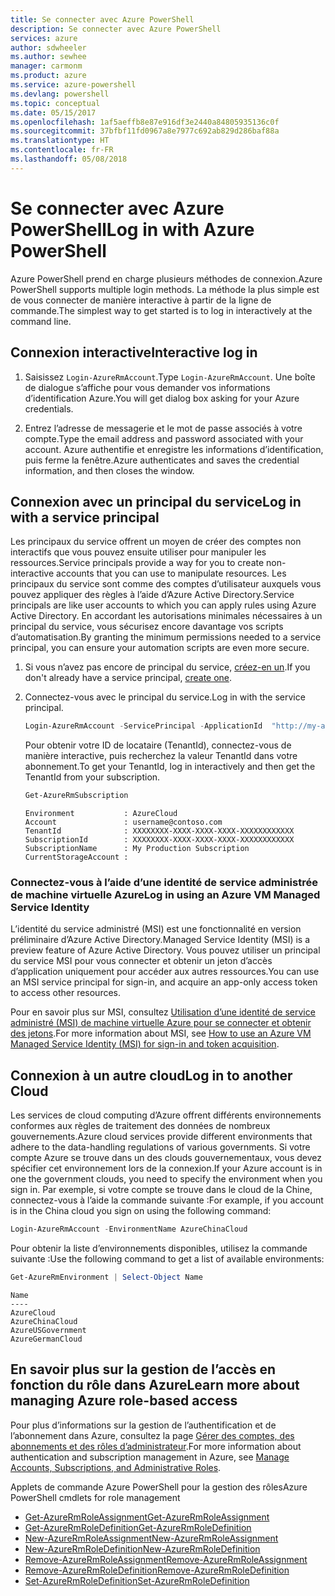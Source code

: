 ```yaml
---
title: Se connecter avec Azure PowerShell
description: Se connecter avec Azure PowerShell
services: azure
author: sdwheeler
ms.author: sewhee
manager: carmonm
ms.product: azure
ms.service: azure-powershell
ms.devlang: powershell
ms.topic: conceptual
ms.date: 05/15/2017
ms.openlocfilehash: 1af5aeffb8e87e916df3e2440a84805935136c0f
ms.sourcegitcommit: 37bfbf11fd0967a8e7977c692ab829d286baf88a
ms.translationtype: HT
ms.contentlocale: fr-FR
ms.lasthandoff: 05/08/2018
---
```

# <a name="log-in-with-azure-powershell"></a><span data-ttu-id="668b4-103">Se connecter avec Azure PowerShell</span><span class="sxs-lookup"><span data-stu-id="668b4-103">Log in with Azure PowerShell</span></span>

<span data-ttu-id="668b4-104">Azure PowerShell prend en charge plusieurs méthodes de connexion.</span><span class="sxs-lookup"><span data-stu-id="668b4-104">Azure PowerShell supports multiple login methods.</span></span> <span data-ttu-id="668b4-105">La méthode la plus simple est de vous connecter de manière interactive à partir de la ligne de commande.</span><span class="sxs-lookup"><span data-stu-id="668b4-105">The simplest way to get started is to log in interactively at the command line.</span></span>

## <a name="interactive-log-in"></a><span data-ttu-id="668b4-106">Connexion interactive</span><span class="sxs-lookup"><span data-stu-id="668b4-106">Interactive log in</span></span>

1. <span data-ttu-id="668b4-107">Saisissez `Login-AzureRmAccount`.</span><span class="sxs-lookup"><span data-stu-id="668b4-107">Type `Login-AzureRmAccount`.</span></span> <span data-ttu-id="668b4-108">Une boîte de dialogue s’affiche pour vous demander vos informations d’identification Azure.</span><span class="sxs-lookup"><span data-stu-id="668b4-108">You will get dialog box asking for your Azure credentials.</span></span>

2. <span data-ttu-id="668b4-109">Entrez l’adresse de messagerie et le mot de passe associés à votre compte.</span><span class="sxs-lookup"><span data-stu-id="668b4-109">Type the email address and password associated with your account.</span></span> <span data-ttu-id="668b4-110">Azure authentifie et enregistre les informations d’identification, puis ferme la fenêtre.</span><span class="sxs-lookup"><span data-stu-id="668b4-110">Azure authenticates and saves the credential information, and then closes the window.</span></span>

## <a name="log-in-with-a-service-principal"></a><span data-ttu-id="668b4-111">Connexion avec un principal du service</span><span class="sxs-lookup"><span data-stu-id="668b4-111">Log in with a service principal</span></span>

<span data-ttu-id="668b4-112">Les principaux du service offrent un moyen de créer des comptes non interactifs que vous pouvez ensuite utiliser pour manipuler les ressources.</span><span class="sxs-lookup"><span data-stu-id="668b4-112">Service principals provide a way for you to create non-interactive accounts that you can use to manipulate resources.</span></span> <span data-ttu-id="668b4-113">Les principaux du service sont comme des comptes d’utilisateur auxquels vous pouvez appliquer des règles à l’aide d’Azure Active Directory.</span><span class="sxs-lookup"><span data-stu-id="668b4-113">Service principals are like user accounts to which you can apply rules using Azure Active Directory.</span></span> <span data-ttu-id="668b4-114">En accordant les autorisations minimales nécessaires à un principal du service, vous sécurisez encore davantage vos scripts d’automatisation.</span><span class="sxs-lookup"><span data-stu-id="668b4-114">By granting the minimum permissions needed to a service principal, you can ensure your automation scripts are even more secure.</span></span>

1. <span data-ttu-id="668b4-115">Si vous n’avez pas encore de principal du service, [créez-en un](create-azure-service-principal-azureps.md).</span><span class="sxs-lookup"><span data-stu-id="668b4-115">If you don't already have a service principal, [create one](create-azure-service-principal-azureps.md).</span></span>

2. <span data-ttu-id="668b4-116">Connectez-vous avec le principal du service.</span><span class="sxs-lookup"><span data-stu-id="668b4-116">Log in with the service principal.</span></span>

    ```powershell
    Login-AzureRmAccount -ServicePrincipal -ApplicationId  "http://my-app" -Credential $pscredential -TenantId $tenantid
    ```

    <span data-ttu-id="668b4-117">Pour obtenir votre ID de locataire (TenantId), connectez-vous de manière interactive, puis recherchez la valeur TenantId dans votre abonnement.</span><span class="sxs-lookup"><span data-stu-id="668b4-117">To get your TenantId, log in interactively and then get the TenantId from your subscription.</span></span>

    ```powershell
    Get-AzureRmSubscription
    ```

    ```
    Environment           : AzureCloud
    Account               : username@contoso.com
    TenantId              : XXXXXXXX-XXXX-XXXX-XXXX-XXXXXXXXXXXX
    SubscriptionId        : XXXXXXXX-XXXX-XXXX-XXXX-XXXXXXXXXXXX
    SubscriptionName      : My Production Subscription
    CurrentStorageAccount :
    ```

### <a name="log-in-using-an-azure-vm-managed-service-identity"></a><span data-ttu-id="668b4-118">Connectez-vous à l’aide d’une identité de service administrée de machine virtuelle Azure</span><span class="sxs-lookup"><span data-stu-id="668b4-118">Log in using an Azure VM Managed Service Identity</span></span>

<span data-ttu-id="668b4-119">L’identité du service administré (MSI) est une fonctionnalité en version préliminaire d’Azure Active Directory.</span><span class="sxs-lookup"><span data-stu-id="668b4-119">Managed Service Identity (MSI) is a preview feature of Azure Active Directory.</span></span> <span data-ttu-id="668b4-120">Vous pouvez utiliser un principal du service MSI pour vous connecter et obtenir un jeton d’accès d’application uniquement pour accéder aux autres ressources.</span><span class="sxs-lookup"><span data-stu-id="668b4-120">You can use an MSI service principal for sign-in, and acquire an app-only access token to access other resources.</span></span>

<span data-ttu-id="668b4-121">Pour en savoir plus sur MSI, consultez [Utilisation d’une identité de service administré (MSI) de machine virtuelle Azure pour se connecter et obtenir des jetons](/azure/active-directory/msi-how-to-get-access-token-using-msi).</span><span class="sxs-lookup"><span data-stu-id="668b4-121">For more information about MSI, see [How to use an Azure VM Managed Service Identity (MSI) for sign-in and token acquisition](/azure/active-directory/msi-how-to-get-access-token-using-msi).</span></span>

## <a name="log-in-to-another-cloud"></a><span data-ttu-id="668b4-122">Connexion à un autre cloud</span><span class="sxs-lookup"><span data-stu-id="668b4-122">Log in to another Cloud</span></span>

<span data-ttu-id="668b4-123">Les services de cloud computing d’Azure offrent différents environnements conformes aux règles de traitement des données de nombreux gouvernements.</span><span class="sxs-lookup"><span data-stu-id="668b4-123">Azure cloud services provide different environments that adhere to the data-handling regulations of various governments.</span></span> <span data-ttu-id="668b4-124">Si votre compte Azure se trouve dans un des clouds gouvernementaux, vous devez spécifier cet environnement lors de la connexion.</span><span class="sxs-lookup"><span data-stu-id="668b4-124">If your Azure account is in one the government clouds, you need to specify the environment when you sign in.</span></span> <span data-ttu-id="668b4-125">Par exemple, si votre compte se trouve dans le cloud de la Chine, connectez-vous à l’aide la commande suivante :</span><span class="sxs-lookup"><span data-stu-id="668b4-125">For example, if you account is in the China cloud you sign on using the following command:</span></span>

```powershell
Login-AzureRmAccount -EnvironmentName AzureChinaCloud
```

<span data-ttu-id="668b4-126">Pour obtenir la liste d’environnements disponibles, utilisez la commande suivante :</span><span class="sxs-lookup"><span data-stu-id="668b4-126">Use the following command to get a list of available environments:</span></span>

```powershell
Get-AzureRmEnvironment | Select-Object Name
```

```
Name
----
AzureCloud
AzureChinaCloud
AzureUSGovernment
AzureGermanCloud
```

## <a name="learn-more-about-managing-azure-role-based-access"></a><span data-ttu-id="668b4-127">En savoir plus sur la gestion de l’accès en fonction du rôle dans Azure</span><span class="sxs-lookup"><span data-stu-id="668b4-127">Learn more about managing Azure role-based access</span></span>

<span data-ttu-id="668b4-128">Pour plus d’informations sur la gestion de l’authentification et de l’abonnement dans Azure, consultez la page [Gérer des comptes, des abonnements et des rôles d’administrateur](/azure/active-directory/role-based-access-control-configure).</span><span class="sxs-lookup"><span data-stu-id="668b4-128">For more information about authentication and subscription management in Azure, see [Manage Accounts, Subscriptions, and Administrative Roles](/azure/active-directory/role-based-access-control-configure).</span></span>

<span data-ttu-id="668b4-129">Applets de commande Azure PowerShell pour la gestion des rôles</span><span class="sxs-lookup"><span data-stu-id="668b4-129">Azure PowerShell cmdlets for role management</span></span>

* [<span data-ttu-id="668b4-130">Get-AzureRmRoleAssignment</span><span class="sxs-lookup"><span data-stu-id="668b4-130">Get-AzureRmRoleAssignment</span></span>](/powershell/module/AzureRM.Resources/Get-AzureRmRoleAssignment)
* [<span data-ttu-id="668b4-131">Get-AzureRmRoleDefinition</span><span class="sxs-lookup"><span data-stu-id="668b4-131">Get-AzureRmRoleDefinition</span></span>](/powershell/module/AzureRM.Resources/Get-AzureRmRoleDefinition)
* [<span data-ttu-id="668b4-132">New-AzureRmRoleAssignment</span><span class="sxs-lookup"><span data-stu-id="668b4-132">New-AzureRmRoleAssignment</span></span>](/powershell/module/AzureRM.Resources/New-AzureRmRoleAssignment)
* [<span data-ttu-id="668b4-133">New-AzureRmRoleDefinition</span><span class="sxs-lookup"><span data-stu-id="668b4-133">New-AzureRmRoleDefinition</span></span>](/powershell/module/AzureRM.Resources/New-AzureRmRoleDefinition)
* [<span data-ttu-id="668b4-134">Remove-AzureRmRoleAssignment</span><span class="sxs-lookup"><span data-stu-id="668b4-134">Remove-AzureRmRoleAssignment</span></span>](/powershell/module/AzureRM.Resources/Remove-AzureRmRoleAssignment)
* [<span data-ttu-id="668b4-135">Remove-AzureRmRoleDefinition</span><span class="sxs-lookup"><span data-stu-id="668b4-135">Remove-AzureRmRoleDefinition</span></span>](/powershell/module/AzureRM.Resources/Remove-AzureRmRoleDefinition)
* [<span data-ttu-id="668b4-136">Set-AzureRmRoleDefinition</span><span class="sxs-lookup"><span data-stu-id="668b4-136">Set-AzureRmRoleDefinition</span></span>](/powershell/moduel/AzureRM.Resources/Set-AzureRmRoleDefinition)
